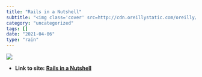 ```yaml
---
title: "Rails in a Nutshell"
subtitle: "<img class='cover' src=http://cdn.oreillystatic.com/oreilly/images/oreilly-social-icon-120.png>"
category: "uncategorized"
tags: []
date: "2021-04-06"
type: "rain"
---
```

<img class="cover" src=http://cdn.oreillystatic.com/oreilly/images/oreilly-social-icon-120.png>


* **Link to site:** **[Rails in a Nutshell](http://rails-nutshell.labs.oreilly.com/index.html)**